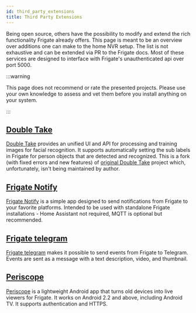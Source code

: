 ```yaml
---
id: third_party_extensions
title: Third Party Extensions
---
```


Being open source, others have the possibility to modify and extend the rich functionality Frigate already offers.
This page is meant to be an overview over additions one can make to the home NVR setup. The list is not exhaustive and can be extended via PR to the Frigate docs. Most of these services are designed to interface with Frigate's unauthenticated api over port 5000.

:::warning

This page does not recommend or rate the presented projects.
Please use your own knowledge to assess and vet them before you install anything on your system.

:::

## [Double Take](https://github.com/skrashevich/double-take)

[Double Take](https://github.com/skrashevich/double-take) provides an unified UI and API for processing and training images for facial recognition.
It supports automatically setting the sub labels in Frigate for person objects that are detected and recognized.
This is a fork (with fixed errors and new features) of [original Double Take](https://github.com/jakowenko/double-take) project which, unfortunately, isn't being maintained by author.

## [Frigate Notify](https://github.com/0x2142/frigate-notify)

[Frigate Notify](https://github.com/0x2142/frigate-notify) is a simple app designed to send notifications from Frigate to your favorite platforms. Intended to be used with standalone Frigate installations - Home Assistant not required, MQTT is optional but recommended.

## [Frigate telegram](https://github.com/OldTyT/frigate-telegram)

[Frigate telegram](https://github.com/OldTyT/frigate-telegram) makes it possible to send events from Frigate to Telegram. Events are sent as a message with a text description, video, and thumbnail.

## [Periscope](https://github.com/maksz42/periscope)

[Periscope](https://github.com/maksz42/periscope) is a lightweight Android app that turns old devices into live viewers for Frigate. It works on Android 2.2 and above, including Android TV. It supports authentication and HTTPS.
